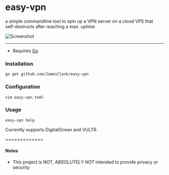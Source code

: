 # easy-vpn
a simple commandline tool to spin up a VPN server on a cloud VPS that self-destructs after reaching a max. uptime

![Screenshot](https://github.com/JamesClonk/easy-vpn/raw/master/screenshot.png "Screenshot")

--------

* Requires [Go](https://golang.org/)

### Installation

`go get github.com/JamesClonk/easy-vpn`

### Configuration

`vim easy-vpn.toml`

### Usage

`easy-vpn help`

Currently supports DigitalOcean and VULTR.

=============

#### Notes
* This project is NOT, *ABSOLUTELY NOT* intended to provide privacy or security
